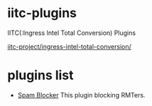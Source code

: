 # iitc-plugins

IITC(:Ingress Intel Total Conversion) Plugins

[iitc-project/ingress-intel-total-conversion/](https://github.com/iitc-project/ingress-intel-total-conversion)

# plugins list

- [Spam Blocker](https://raw.githubusercontent.com/lm9/iitc-plugins/master/src/spamblocker.js)
	This plugin blocking RMTers.